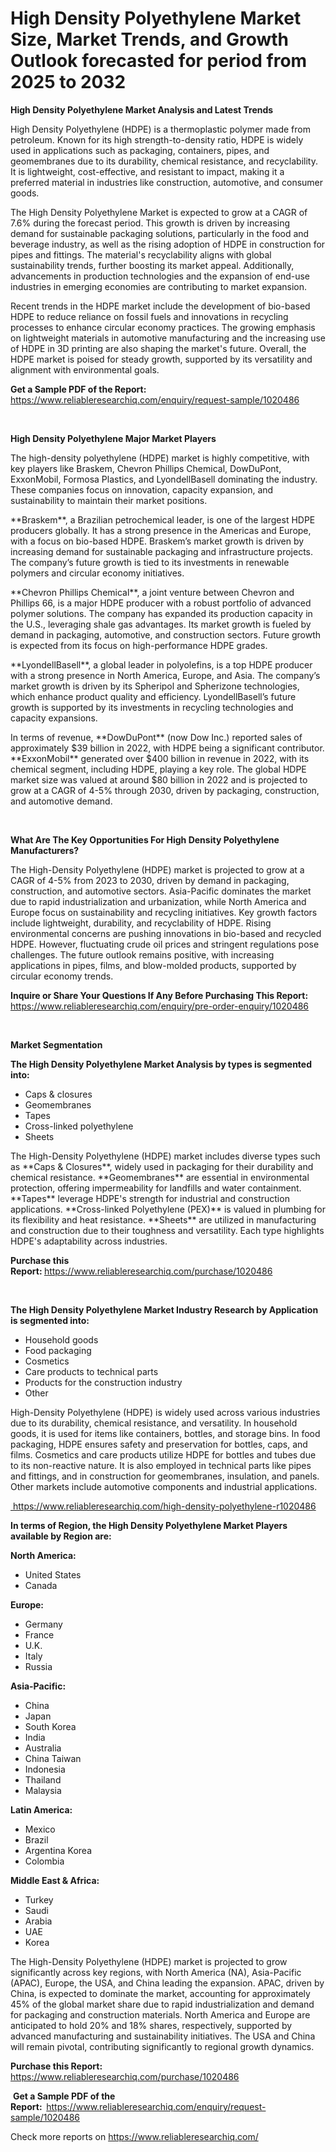 <p><h1>High Density Polyethylene Market Size, Market Trends, and Growth Outlook forecasted for period from 2025 to 2032</h1></p><p><strong>High Density Polyethylene Market Analysis and Latest Trends</strong></p>
<p><p>High Density Polyethylene (HDPE) is a thermoplastic polymer made from petroleum. Known for its high strength-to-density ratio, HDPE is widely used in applications such as packaging, containers, pipes, and geomembranes due to its durability, chemical resistance, and recyclability. It is lightweight, cost-effective, and resistant to impact, making it a preferred material in industries like construction, automotive, and consumer goods.</p><p>The High Density Polyethylene Market is expected to grow at a CAGR of 7.6% during the forecast period. This growth is driven by increasing demand for sustainable packaging solutions, particularly in the food and beverage industry, as well as the rising adoption of HDPE in construction for pipes and fittings. The material's recyclability aligns with global sustainability trends, further boosting its market appeal. Additionally, advancements in production technologies and the expansion of end-use industries in emerging economies are contributing to market expansion.</p><p>Recent trends in the HDPE market include the development of bio-based HDPE to reduce reliance on fossil fuels and innovations in recycling processes to enhance circular economy practices. The growing emphasis on lightweight materials in automotive manufacturing and the increasing use of HDPE in 3D printing are also shaping the market's future. Overall, the HDPE market is poised for steady growth, supported by its versatility and alignment with environmental goals.</p></p>
<p><strong>Get a Sample PDF of the Report:&nbsp;</strong> <a href="https://www.reliableresearchiq.com/enquiry/request-sample/1020486?utm_campaign=2271&utm_medium=2&utm_source=Github&utm_content=ia&utm_term=25012025&utm_id=high-density-polyethylene">https://www.reliableresearchiq.com/enquiry/request-sample/1020486</a></p>
<p>&nbsp;</p>
<p><strong>High Density Polyethylene Major Market Players</strong></p>
<p><p>The high-density polyethylene (HDPE) market is highly competitive, with key players like Braskem, Chevron Phillips Chemical, DowDuPont, ExxonMobil, Formosa Plastics, and LyondellBasell dominating the industry. These companies focus on innovation, capacity expansion, and sustainability to maintain their market positions.</p><p>**Braskem**, a Brazilian petrochemical leader, is one of the largest HDPE producers globally. It has a strong presence in the Americas and Europe, with a focus on bio-based HDPE. Braskem’s market growth is driven by increasing demand for sustainable packaging and infrastructure projects. The company’s future growth is tied to its investments in renewable polymers and circular economy initiatives.</p><p>**Chevron Phillips Chemical**, a joint venture between Chevron and Phillips 66, is a major HDPE producer with a robust portfolio of advanced polymer solutions. The company has expanded its production capacity in the U.S., leveraging shale gas advantages. Its market growth is fueled by demand in packaging, automotive, and construction sectors. Future growth is expected from its focus on high-performance HDPE grades.</p><p>**LyondellBasell**, a global leader in polyolefins, is a top HDPE producer with a strong presence in North America, Europe, and Asia. The company’s market growth is driven by its Spheripol and Spherizone technologies, which enhance product quality and efficiency. LyondellBasell’s future growth is supported by its investments in recycling technologies and capacity expansions.</p><p>In terms of revenue, **DowDuPont** (now Dow Inc.) reported sales of approximately $39 billion in 2022, with HDPE being a significant contributor. **ExxonMobil** generated over $400 billion in revenue in 2022, with its chemical segment, including HDPE, playing a key role. The global HDPE market size was valued at around $80 billion in 2022 and is projected to grow at a CAGR of 4-5% through 2030, driven by packaging, construction, and automotive demand.</p></p>
<p>&nbsp;</p>
<p><strong>What Are The Key Opportunities For High Density Polyethylene Manufacturers?</strong></p>
<p><p>The High-Density Polyethylene (HDPE) market is projected to grow at a CAGR of 4-5% from 2023 to 2030, driven by demand in packaging, construction, and automotive sectors. Asia-Pacific dominates the market due to rapid industrialization and urbanization, while North America and Europe focus on sustainability and recycling initiatives. Key growth factors include lightweight, durability, and recyclability of HDPE. Rising environmental concerns are pushing innovations in bio-based and recycled HDPE. However, fluctuating crude oil prices and stringent regulations pose challenges. The future outlook remains positive, with increasing applications in pipes, films, and blow-molded products, supported by circular economy trends.</p></p>
<p><strong>Inquire or Share Your Questions If Any Before Purchasing This Report:</strong> <a href="https://www.reliableresearchiq.com/enquiry/pre-order-enquiry/1020486?utm_campaign=2271&utm_medium=2&utm_source=Github&utm_content=ia&utm_term=25012025&utm_id=high-density-polyethylene">https://www.reliableresearchiq.com/enquiry/pre-order-enquiry/1020486</a></p>
<p>&nbsp;</p>
<p><strong>Market Segmentation</strong></p>
<p><strong>The High Density Polyethylene Market Analysis by types is segmented into:</strong></p>
<p><ul><li>Caps & closures</li><li>Geomembranes</li><li>Tapes</li><li>Cross-linked polyethylene</li><li>Sheets</li></ul></p>
<p><p>The High-Density Polyethylene (HDPE) market includes diverse types such as **Caps & Closures**, widely used in packaging for their durability and chemical resistance. **Geomembranes** are essential in environmental protection, offering impermeability for landfills and water containment. **Tapes** leverage HDPE's strength for industrial and construction applications. **Cross-linked Polyethylene (PEX)** is valued in plumbing for its flexibility and heat resistance. **Sheets** are utilized in manufacturing and construction due to their toughness and versatility. Each type highlights HDPE's adaptability across industries.</p></p>
<p><strong>Purchase this Report:&nbsp;</strong><a href="https://www.reliableresearchiq.com/purchase/1020486?utm_campaign=2271&utm_medium=2&utm_source=Github&utm_content=ia&utm_term=25012025&utm_id=high-density-polyethylene">https://www.reliableresearchiq.com/purchase/1020486</a></p>
<p>&nbsp;</p>
<p><strong>The High Density Polyethylene Market Industry Research by Application is segmented into:</strong></p>
<p><ul><li>Household goods</li><li>Food packaging</li><li>Cosmetics</li><li>Care products to technical parts</li><li>Products for the construction industry</li><li>Other</li></ul></p>
<p><p>High-Density Polyethylene (HDPE) is widely used across various industries due to its durability, chemical resistance, and versatility. In household goods, it is used for items like containers, bottles, and storage bins. In food packaging, HDPE ensures safety and preservation for bottles, caps, and films. Cosmetics and care products utilize HDPE for bottles and tubes due to its non-reactive nature. It is also employed in technical parts like pipes and fittings, and in construction for geomembranes, insulation, and panels. Other markets include automotive components and industrial applications.</p></p>
<p><a href="https://www.reliableresearchiq.com/high-density-polyethylene-r1020486?utm_campaign=2271&utm_medium=2&utm_source=Github&utm_content=ia&utm_term=25012025&utm_id=high-density-polyethylene">&nbsp;https://www.reliableresearchiq.com/high-density-polyethylene-r1020486</a></p>
<p><strong>In terms of Region, the High Density Polyethylene Market Players available by Region are:</strong></p>
<p>
    <p> <strong> North America: </strong>
        <ul>
            <li>United States</li>
            <li>Canada</li>
        </ul>
        </p> 
    <p> <strong> Europe: </strong>
        <ul>
            <li>Germany</li>
            <li>France</li>
            <li>U.K.</li>
            <li>Italy</li>
            <li>Russia</li>
        </ul>
        </p> 
    <p> <strong> Asia-Pacific: </strong>
        <ul>
            <li>China</li>
            <li>Japan</li>
            <li>South Korea</li>
            <li>India</li>
            <li>Australia</li>
            <li>China Taiwan</li>
            <li>Indonesia</li>
            <li>Thailand</li>
            <li>Malaysia</li>
        </ul>
        </p> 
    <p> <strong> Latin America: </strong>
        <ul>
            <li>Mexico</li>
            <li>Brazil</li>
            <li>Argentina Korea</li>
            <li>Colombia</li>
        </ul>
        </p> 
    <p> <strong> Middle East & Africa: </strong>
        <ul>
            <li>Turkey</li>
            <li>Saudi</li>
            <li>Arabia</li>
            <li>UAE</li>
            <li>Korea</li>
        </ul>
    </p>
    </p>
<p><p>The High-Density Polyethylene (HDPE) market is projected to grow significantly across key regions, with North America (NA), Asia-Pacific (APAC), Europe, the USA, and China leading the expansion. APAC, driven by China, is expected to dominate the market, accounting for approximately 45% of the global market share due to rapid industrialization and demand for packaging and construction materials. North America and Europe are anticipated to hold 20% and 18% shares, respectively, supported by advanced manufacturing and sustainability initiatives. The USA and China will remain pivotal, contributing significantly to regional growth dynamics.</p></p>
<p><strong>Purchase this Report: </strong><a href="https://www.reliableresearchiq.com/purchase/1020486?utm_campaign=2271&utm_medium=2&utm_source=Github&utm_content=ia&utm_term=25012025&utm_id=high-density-polyethylene">https://www.reliableresearchiq.com/purchase/1020486</a></p>
<p>&nbsp;<strong>Get a Sample PDF of the Report:&nbsp;&nbsp;</strong><a href="https://www.reliableresearchiq.com/enquiry/request-sample/1020486?utm_campaign=2271&utm_medium=2&utm_source=Github&utm_content=ia&utm_term=25012025&utm_id=high-density-polyethylene">https://www.reliableresearchiq.com/enquiry/request-sample/1020486</a></p>
<p><strong></strong></p>
<p>Check more reports on <a href="https://www.reliableresearchiq.com/?utm_campaign=2271&utm_medium=2&utm_source=Github&utm_content=ia&utm_term=25012025&utm_id=high-density-polyethylene">https://www.reliableresearchiq.com/</a></p>